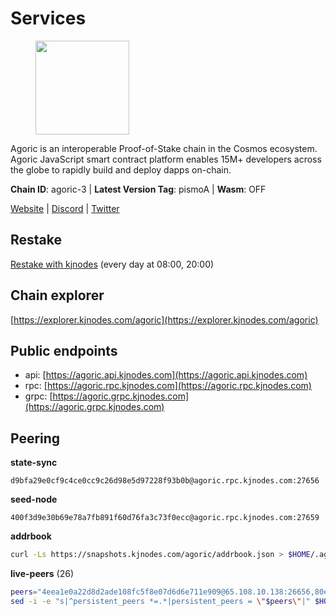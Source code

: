 # Services

<figure><img src="https://raw.githubusercontent.com/kj89/testnet_manuals/main/pingpub/logos/agoric.png" width="150" alt=""><figcaption></figcaption></figure>

Agoric is an interoperable Proof-of-Stake chain in the Cosmos ecosystem.  Agoric JavaScript smart contract platform enables 15M+ developers across the  globe to rapidly build and deploy dapps on-chain.

**Chain ID**: agoric-3 | **Latest Version Tag**: pismoA | **Wasm**: OFF

[Website](https://agoric.com) | [Discord](https://discord.com/invite/qDW8DRes4s) | [Twitter](https://twitter.com/agoric)

## Restake

[Restake with kjnodes](https://restake.app/agoric/agoricvaloper1ku5sm2twlsywdrp4wz3kfwgyrtqtp0lpr3nvk8) (every day at 08:00, 20:00)
## Chain explorer
[https://explorer.kjnodes.com/agoric](https://explorer.kjnodes.com/agoric)

## Public endpoints

* api: [https://agoric.api.kjnodes.com](https://agoric.api.kjnodes.com)
* rpc: [https://agoric.rpc.kjnodes.com](https://agoric.rpc.kjnodes.com)
* grpc: [https://agoric.grpc.kjnodes.com](https://agoric.grpc.kjnodes.com)

## Peering

**state-sync**

```text
d9bfa29e0cf9c4ce0cc9c26d98e5d97228f93b0b@agoric.rpc.kjnodes.com:27656
```

**seed-node**

```text
400f3d9e30b69e78a7fb891f60d76fa3c73f0ecc@agoric.rpc.kjnodes.com:27659
```

**addrbook**
```bash
curl -Ls https://snapshots.kjnodes.com/agoric/addrbook.json > $HOME/.agoric/config/addrbook.json
```

**live-peers** (26)
```bash
peers="4eea1e0a22d8d2ade108fc5f8e07d6d6e711e909@65.108.10.138:26656,80e8d307c7b1e7027645a0054ba3e08addfa83b2@88.99.217.85:26656,15f63de308337b66d8918ffaa74c6e956991bee9@138.201.120.161:28357,63bd6649f80362ce513027d99ef32c826fdbd259@45.9.62.136:26656,0837c0dac0bb15e79e64207bb0fa5a9a6fa42ad4@178.62.116.62:26656,a38a30c1dd31f63be2befd40b82964b215c3c288@165.22.251.28:26656,711f6f36a6ec3924b6d721de6adce604092e59f2@116.202.226.169:26656,05f967bf55fee6647e69bdfca69f064d7e4876c5@128.199.128.15:26060,2aedd7163a8ee725507e461b13fb90c091ee1c42@128.0.51.32:26656,506f9bca6ce2f29a2556427f90693a8ee1b100ff@178.128.238.183:26060,059f6ccc82a5bdd61e9089914368d0aade14fac0@159.89.101.239:26060,9ed68bef54712b46713ac755ab7a6e7ad30694ef@192.99.44.79:14456,0464c8dded70d01f5ab50a8d6047a6b27ddf2ccd@84.244.95.232:26656,576e4e90b785fb16c129a0141b57342e51fd61b4@193.176.85.156:26656,e780b9c3b6f761efb7ba3bca74d3011f9bdf4bfd@139.59.8.48:26060,0f642db2770d4dd3e0d030b2f14f1365e40f3b38@185.146.148.101:26657,e5970b2440e4083c7d74b51c8991ac9fd0f54dc0@162.55.132.48:15634,190ead3cfb1bd655241418f3ef9ba40bbf2deecd@157.90.130.44:26656,f095bb53006ebddcbbf29c8df70dddcba6419e36@142.93.145.13:26656,3d7d9eac612775c9530e990c44092d7ff55dbb83@95.216.39.109:26656,f8ff12a774770fea36beadb303ccffc86863c6ec@65.109.69.59:14456,1d4d7b77e79c2dad9e8586df4f30c7b550f5d49b@13.40.153.111:26656,ef12448f0f8671a195ab38c590cac713ad703a8b@146.70.66.202:26656,bb257b3a0829910477a3845430b6b1f7eb2b4235@34.146.189.78:26656,d56af8cb0716909f9b804e7dec8c1d34ae4eed16@65.108.142.81:26676,e70955351f601ea5be9a9bf41032949a777f31b3@207.244.255.229:10003"
sed -i -e "s|^persistent_peers *=.*|persistent_peers = \"$peers\"|" $HOME/.agoric/config/config.toml
```
